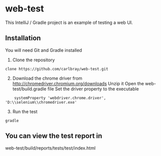 # web-test
This IntelliJ / Gradle project is an example of testing a web UI.
## Installation
You will need Git and Gradle installed

1. Clone the repository
```
clone https://github.com/carlbray/web-test.git
```

2. Download the chrome driver from http://chromedriver.chromium.org/downloads
Unzip it
Open the web-test/build.gradle file
Set the driver property to the executable
```
    systemProperty 'webdriver.chrome.driver', 'D:\\selenium\\chromedriver.exe'
```

3. Run the test
```
gradle
```

## You can view the test report in
web-test/build/reports/tests/test/index.html
